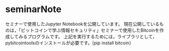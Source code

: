 # seminarNote
セミナーで使用したJupyter Notebookを公開しています。
現在公開しているものは，「ビットコインで学ぶ情報セキュリティ」セミナーで使用したBitcoinを作成してみるプログラムです。
上記を実行するためには，ライブラリとして，pybitcointoolsのインストールが必要です。(pip install bitcoin）
